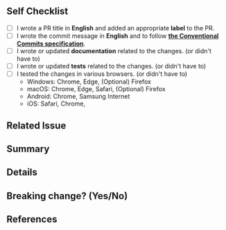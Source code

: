 <!--
  How to write a good PR title:
  - Follow [the Conventional Commits specification](https://www.conventionalcommits.org/en/v1.0.0/).
  - Give as much context as necessary and as little as possible
  - Prefix it with [WIP] while it’s a work in progress
-->

## Self Checklist

- [ ] I wrote a PR title in **English** and added an appropriate **label** to the PR.
- [ ] I wrote the commit message in **English** and to follow [**the Conventional Commits specification**](https://www.conventionalcommits.org/en/v1.0.0/).
- [ ] I wrote or updated **documentation** related to the changes. (or didn't have to)
- [ ] I wrote or updated **tests** related to the changes. (or didn't have to)
- [ ] I tested the changes in various browsers. (or didn't have to)
  - Windows: Chrome, Edge, (Optional) Firefox
  - macOS: Chrome, Edge, Safari, (Optional) Firefox
  - Android: Chrome, Samsung Internet
  - iOS: Safari, Chrome,

## Related Issue
<!-- Please link to issue if one exists -->

<!-- Fixes #0000 -->

## Summary
<!-- Please brief explanation of the changes made -->

## Details
<!-- Please elaborate description of the changes -->

## Breaking change? (Yes/No)
<!-- If Yes, please describe the impact and migration path for users -->

## References
<!-- Please list any other resources or points the reviewer should be aware of -->